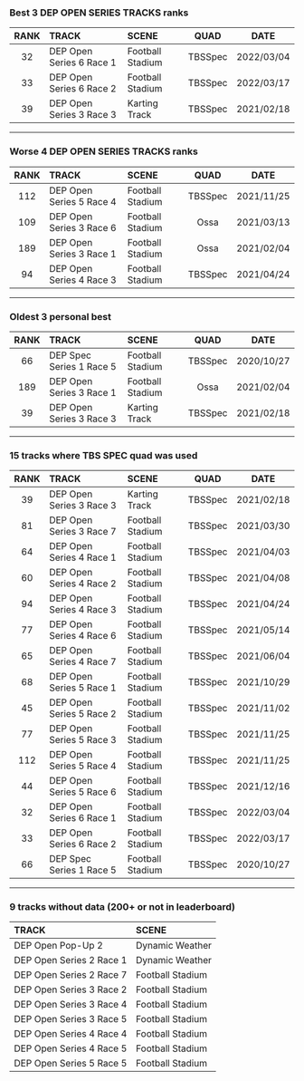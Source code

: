 ### Best 3 DEP OPEN SERIES TRACKS ranks
|RANK|TRACK|SCENE|QUAD|DATE|
|:---:|:---|:---|:---:|:---:|
|32|DEP Open Series 6 Race 1|Football Stadium|TBSSpec|2022/03/04|
|33|DEP Open Series 6 Race 2|Football Stadium|TBSSpec|2022/03/17|
|39|DEP Open Series 3 Race 3|Karting Track|TBSSpec|2021/02/18|
---
### Worse 4 DEP OPEN SERIES TRACKS ranks
|RANK|TRACK|SCENE|QUAD|DATE|
|:---:|:---|:---|:---:|:---:|
|112|DEP Open Series 5 Race 4|Football Stadium|TBSSpec|2021/11/25|
|109|DEP Open Series 3 Race 6|Football Stadium|Ossa|2021/03/13|
|189|DEP Open Series 3 Race 1|Football Stadium|Ossa|2021/02/04|
|94|DEP Open Series 4 Race 3|Football Stadium|TBSSpec|2021/04/24|
---
### Oldest 3 personal best
|RANK|TRACK|SCENE|QUAD|DATE|
|:---:|:---|:---|:---:|:---:|
|66|DEP Spec Series 1 Race 5|Football Stadium|TBSSpec|2020/10/27|
|189|DEP Open Series 3 Race 1|Football Stadium|Ossa|2021/02/04|
|39|DEP Open Series 3 Race 3|Karting Track|TBSSpec|2021/02/18|
---
### 15 tracks where TBS SPEC quad was used
|RANK|TRACK|SCENE|QUAD|DATE|
|:---:|:---|:---|:---:|:---:|
|39|DEP Open Series 3 Race 3|Karting Track|TBSSpec|2021/02/18|
|81|DEP Open Series 3 Race 7|Football Stadium|TBSSpec|2021/03/30|
|64|DEP Open Series 4 Race 1|Football Stadium|TBSSpec|2021/04/03|
|60|DEP Open Series 4 Race 2|Football Stadium|TBSSpec|2021/04/08|
|94|DEP Open Series 4 Race 3|Football Stadium|TBSSpec|2021/04/24|
|77|DEP Open Series 4 Race 6|Football Stadium|TBSSpec|2021/05/14|
|65|DEP Open Series 4 Race 7|Football Stadium|TBSSpec|2021/06/04|
|68|DEP Open Series 5 Race 1|Football Stadium|TBSSpec|2021/10/29|
|45|DEP Open Series 5 Race 2|Football Stadium|TBSSpec|2021/11/02|
|77|DEP Open Series 5 Race 3|Football Stadium|TBSSpec|2021/11/25|
|112|DEP Open Series 5 Race 4|Football Stadium|TBSSpec|2021/11/25|
|44|DEP Open Series 5 Race 6|Football Stadium|TBSSpec|2021/12/16|
|32|DEP Open Series 6 Race 1|Football Stadium|TBSSpec|2022/03/04|
|33|DEP Open Series 6 Race 2|Football Stadium|TBSSpec|2022/03/17|
|66|DEP Spec Series 1 Race 5|Football Stadium|TBSSpec|2020/10/27|
---
### 9 tracks without data (200+ or not in leaderboard)
|TRACK|SCENE|
|:---|:---|
|DEP Open Pop-Up 2|Dynamic Weather|
|DEP Open Series 2 Race 1|Dynamic Weather|
|DEP Open Series 2 Race 7|Football Stadium|
|DEP Open Series 3 Race 2|Football Stadium|
|DEP Open Series 3 Race 4|Football Stadium|
|DEP Open Series 3 Race 5|Football Stadium|
|DEP Open Series 4 Race 4|Football Stadium|
|DEP Open Series 4 Race 5|Football Stadium|
|DEP Open Series 5 Race 5|Football Stadium|
